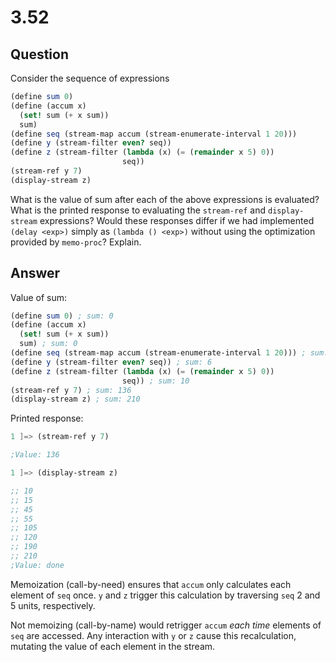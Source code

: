 # 3.52

## Question

Consider the sequence of expressions
```scheme
(define sum 0)
(define (accum x)
  (set! sum (+ x sum))
  sum)
(define seq (stream-map accum (stream-enumerate-interval 1 20)))
(define y (stream-filter even? seq))
(define z (stream-filter (lambda (x) (= (remainder x 5) 0))
                         seq))
(stream-ref y 7)
(display-stream z)
```

What is the value of sum after each of the above expressions is evaluated? What is the printed response to evaluating the `stream-ref` and `display-stream` expressions? Would these responses differ if we had implemented `(delay <exp>)` simply as `(lambda () <exp>)` without using the optimization provided by `memo-proc`? Explain.

## Answer

Value of sum:
```scheme
(define sum 0) ; sum: 0
(define (accum x)
  (set! sum (+ x sum))
  sum) ; sum: 0
(define seq (stream-map accum (stream-enumerate-interval 1 20))) ; sum: 1
(define y (stream-filter even? seq)) ; sum: 6
(define z (stream-filter (lambda (x) (= (remainder x 5) 0))
                         seq)) ; sum: 10
(stream-ref y 7) ; sum: 136
(display-stream z) ; sum: 210
```

Printed response:

```scheme
1 ]=> (stream-ref y 7)

;Value: 136

1 ]=> (display-stream z)

;; 10
;; 15
;; 45
;; 55
;; 105
;; 120
;; 190
;; 210
;Value: done
```

Memoization (call-by-need) ensures that `accum` only calculates each element of `seq` once. `y` and `z` trigger this calculation by traversing `seq` 2 and 5 units, respectively.

Not memoizing (call-by-name) would retrigger `accum` *each time* elements of `seq` are accessed. Any interaction with `y` or `z` cause this recalculation, mutating the value of each element in the stream.
